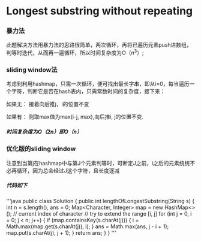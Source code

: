 # Longest substring without repeating

### 暴力法
此题解决方法用暴力法的思路很简单，两次循环，再将已遍历元素push进数组，判等时迭代，从而再一遍循环，所以时间复杂度为O（$n^3$）;
### sliding window法
考虑到利用hashmap，只需一次循环，便可找出最长字串，即从i=0，每当遍历一个字符，判断它是否在hash表内，只需常数时间的复杂度，接下来：

如果无：
接着向后推j，i的位置不变

如果有：
则取max值为max(i-j, max),向后推i, j的位置不变.
##### 时间复杂度为O（2n）即O（n）
### 优化版的sliding window
注意到当第j在hashmap中与第J个元素判等时，可断定J之前，i之后的元素统统不必再循环，因为总会经过J这个字符，且长度逐减
##### 代码如下

'''java
public class Solution {
    public int lengthOfLongestSubstring(String s) {
        int n = s.length(), ans = 0;
        Map<Character, Integer> map = new HashMap<>(); // current index of character
        // try to extend the range [i, j]
        for (int j = 0, i = 0; j < n; j++) {
            if (map.containsKey(s.charAt(j))) {
                i = Math.max(map.get(s.charAt(j)), i);
            }
            ans = Math.max(ans, j - i + 1);
            map.put(s.charAt(j), j + 1);
        }
        return ans;
    }
}
'''




